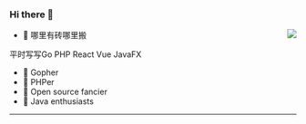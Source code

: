 ### Hi there 👋

<img align="right" src="https://github-readme-stats.vercel.app/api?username=Zzhenping&count_private=true&show_icons=true&theme=radicalhide_title=true&show_icons=true" />

* 👯 哪里有砖哪里搬

平时写写Go PHP React Vue JavaFX

* 🔭 Gopher
* 🔭 PHPer
* 🌱 Open source fancier
* 🌱 Java enthusiasts

***
